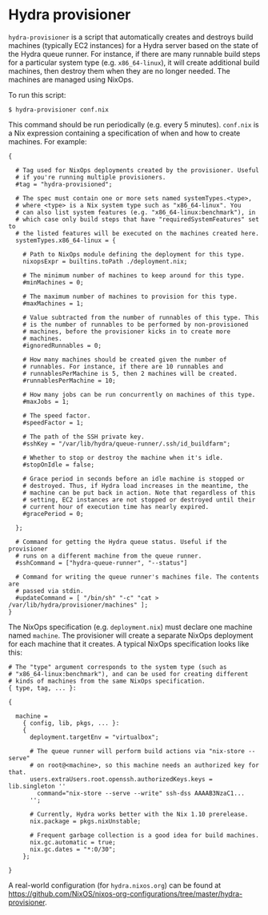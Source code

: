 # Hydra provisioner

`hydra-provisioner` is a script that automatically creates and destroys build machines (typically EC2 instances) for a Hydra server based on the state of the Hydra queue runner. For instance, if there are many runnable build steps for a particular system type (e.g. `x86_64-linux`), it will create additional build machines, then destroy them when they are no longer needed. The machines are managed using NixOps.

To run this script:
```
$ hydra-provisioner conf.nix
```
This command should be run periodically (e.g. every 5 minutes). `conf.nix` is a Nix expression containing a specification of when and how to create machines. For example:
```
{

  # Tag used for NixOps deployments created by the provisioner. Useful
  # if you're running multiple provisioners.
  #tag = "hydra-provisioned";

  # The spec must contain one or more sets named systemTypes.<type>,
  # where <type> is a Nix system type such as "x86_64-linux". You 
  # can also list system features (e.g. "x86_64-linux:benchmark"), in 
  # which case only build steps that have "requiredSystemFeatures" set to
  # the listed features will be executed on the machines created here.
  systemTypes.x86_64-linux = {

    # Path to NixOps module defining the deployment for this type.
    nixopsExpr = builtins.toPath ./deployment.nix;

    # The minimum number of machines to keep around for this type.
    #minMachines = 0;

    # The maximum number of machines to provision for this type.
    #maxMachines = 1;

    # Value subtracted from the number of runnables of this type. This
    # is the number of runnables to be performed by non-provisioned
    # machines, before the provisioner kicks in to create more
    # machines.
    #ignoredRunnables = 0;

    # How many machines should be created given the number of
    # runnables. For instance, if there are 10 runnables and
    # runnablesPerMachine is 5, then 2 machines will be created.
    #runnablesPerMachine = 10;

    # How many jobs can be run concurrently on machines of this type.
    #maxJobs = 1;

    # The speed factor.
    #speedFactor = 1;

    # The path of the SSH private key.
    #sshKey = "/var/lib/hydra/queue-runner/.ssh/id_buildfarm";

    # Whether to stop or destroy the machine when it's idle.
    #stopOnIdle = false;

    # Grace period in seconds before an idle machine is stopped or
    # destroyed. Thus, if Hydra load increases in the meantime, the
    # machine can be put back in action. Note that regardless of this 
    # setting, EC2 instances are not stopped or destroyed until their 
    # current hour of execution time has nearly expired.
    #gracePeriod = 0;

  };
  
  # Command for getting the Hydra queue status. Useful if the provisioner 
  # runs on a different machine from the queue runner.
  #sshCommand = ["hydra-queue-runner", "--status"]
  
  # Command for writing the queue runner's machines file. The contents are 
  # passed via stdin.
  #updateCommand = [ "/bin/sh" "-c" "cat > /var/lib/hydra/provisioner/machines" ];
}
```
The NixOps specification (e.g. `deployment.nix`) must declare one machine named `machine`. The provisioner will create a separate NixOps deployment for each machine that it creates. A typical NixOps specification looks like this:
```
# The "type" argument corresponds to the system type (such as 
# "x86_64-linux:benchmark"), and can be used for creating different
# kinds of machines from the same NixOps specification.
{ type, tag, ... }:

{

  machine =
    { config, lib, pkgs, ... }:
    {
      deployment.targetEnv = "virtualbox";
      
      # The queue runner will perform build actions via "nix-store --serve" 
      # on root@<machine>, so this machine needs an authorized key for that.
      users.extraUsers.root.openssh.authorizedKeys.keys = lib.singleton ''
        command="nix-store --serve --write" ssh-dss AAAAB3NzaC1...
      '';
      
      # Currently, Hydra works better with the Nix 1.10 prerelease.
      nix.package = pkgs.nixUnstable;
      
      # Frequent garbage collection is a good idea for build machines.
      nix.gc.automatic = true;
      nix.gc.dates = "*:0/30";
    };

}
```

A real-world configuration (for `hydra.nixos.org`) can be found at https://github.com/NixOS/nixos-org-configurations/tree/master/hydra-provisioner.
